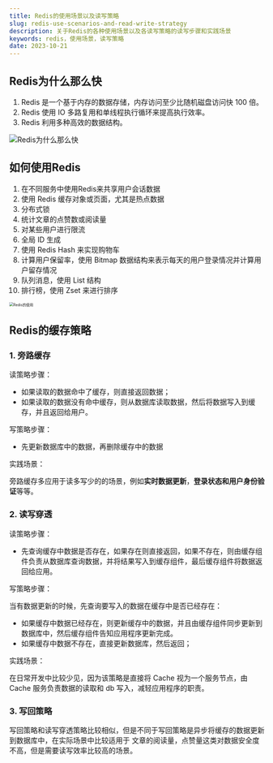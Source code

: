 ```yaml
---
title: Redis的使用场景以及读写策略
slug: redis-use-scenarios-and-read-write-strategy
description: 关于Redis的各种使用场景以及各读写策略的读写步骤和实践场景
keywords: redis，使用场景，读写策略
date: 2023-10-21
---
```


## Redis为什么那么快

1. Redis 是一个基于内存的数据存储，内存访问至少比随机磁盘访问快 100 倍。
2. Redis 使用 IO 多路复用和单线程执行循环来提高执行效率。
3. Redis 利用多种高效的数据结构。

![Redis为什么那么快](https://songtiancloud-1300061766.cos.ap-guangzhou.myqcloud.com/img/202310211009313.webp)



## 如何使用Redis

1. 在不同服务中使用Redis来共享用户会话数据
2. 使用 Redis 缓存对象或页面，尤其是热点数据
3. 分布式锁
4. 统计文章的点赞数或阅读量
5. 对某些用户进行限流
6. 全局 ID 生成
7. 使用 Redis Hash 来实现购物车
8. 计算用户保留率，使用 Bitmap 数据结构来表示每天的用户登录情况并计算用户留存情况
9. 队列消息，使用 List 结构
10. 排行榜，使用 Zset 来进行排序

<img src="https://songtiancloud-1300061766.cos.ap-guangzhou.myqcloud.com/img/202310211013757.webp" alt="Redis的使用" style="zoom:50%;" />



## Redis的缓存策略

### 1. 旁路缓存

读策略步骤：

- 如果读取的数据命中了缓存，则直接返回数据；
- 如果读取的数据没有命中缓存，则从数据库读取数据，然后将数据写入到缓存，并且返回给用户。

写策略步骤：

- 先更新数据库中的数据，再删除缓存中的数据

实践场景：

旁路缓存多应用于读多写少的的场景，例如**实时数据更新**，**登录状态和用户身份验证**等等。



### 2. 读写穿透

读策略步骤：

- 先查询缓存中数据是否存在，如果存在则直接返回，如果不存在，则由缓存组件负责从数据库查询数据，并将结果写入到缓存组件，最后缓存组件将数据返回给应用。

写策略步骤：

当有数据更新的时候，先查询要写入的数据在缓存中是否已经存在：

- 如果缓存中数据已经存在，则更新缓存中的数据，并且由缓存组件同步更新到数据库中，然后缓存组件告知应用程序更新完成。
- 如果缓存中数据不存在，直接更新数据库，然后返回；

实践场景：

在日常开发中比较少见，因为该策略是直接将 Cache 视为一个服务节点，由 Cache 服务负责数据的读取和 db 写入，减轻应用程序的职责。



### 3. 写回策略

写回策略和读写穿透策略比较相似，但是不同于写回策略是异步将缓存的数据更新到数据库中，在实际场景中比较适用于 文章的阅读量，点赞量这类对数据安全度不高，但是需要读写效率比较高的场景。
